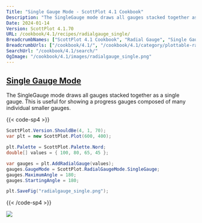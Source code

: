 ```yaml
---
Title: "Single Gauge Mode - ScottPlot 4.1 Cookbook"
Description: "The SingleGauge mode draws all gauges stacked together as a single gauge. This is useful for showing a progress gauges composed of many individual smaller gauges."
Date: 2024-01-14
Version: ScottPlot 4.1.70
URL: /cookbook/4.1/recipes/radialgauge_single/
BreadcrumbNames: ["ScottPlot 4.1 Cookbook", "Radial Gauge", "Single Gauge Mode"]
BreadcrumbUrls: ["/cookbook/4.1/", "/cookbook/4.1/category/plottable-radialgauge", "/cookbook/4.1/recipes/radialgauge_single/"]
SearchUrl: "/cookbook/4.1/search/"
OgImage: "/cookbook/4.1/images/radialgauge_single.png"
---
```


<h2><a id='single-gauge-mode' href='/cookbook/4.1/recipes/radialgauge_single/'>Single Gauge Mode</a></h2>

The SingleGauge mode draws all gauges stacked together as a single gauge. This is useful for showing a progress gauges composed of many individual smaller gauges.

{{< code-sp4 >}}

```cs
ScottPlot.Version.ShouldBe(4, 1, 70);
var plt = new ScottPlot.Plot(600, 400);

plt.Palette = ScottPlot.Palette.Nord;
double[] values = { 100, 80, 65, 45 };

var gauges = plt.AddRadialGauge(values);
gauges.GaugeMode = ScottPlot.RadialGaugeMode.SingleGauge;
gauges.MaximumAngle = 180;
gauges.StartingAngle = 180;

plt.SaveFig("radialgauge_single.png");
```

{{< /code-sp4 >}}

<img src='../../images/radialgauge_single.png' class='d-block mx-auto my-5' />


